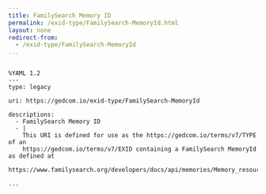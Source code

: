 ```yaml
---
title: FamilySearch Memory ID
permalink: /exid-type/FamilySearch-MemoryId.html
layout: none
redirect-from:
  - /exid-type/FamilySearch-MemoryId
...
```


```

%YAML 1.2
---
type: legacy

uri: https://gedcom.io/exid-type/FamilySearch-MemoryId

descriptions:
  - FamilySearch Memory ID
  - |
    This URI is defined for use as the https://gedcom.io/terms/v7/TYPE of an
    https://gedcom.io/terms/v7/EXID containing a FamilySearch MemoryId as defined at
    https://www.familysearch.org/developers/docs/api/memories/Memory_resource.

...

```
